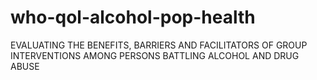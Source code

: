 # who-qol-alcohol-pop-health
EVALUATING THE BENEFITS, BARRIERS AND FACILITATORS OF GROUP INTERVENTIONS AMONG PERSONS BATTLING ALCOHOL AND DRUG ABUSE
